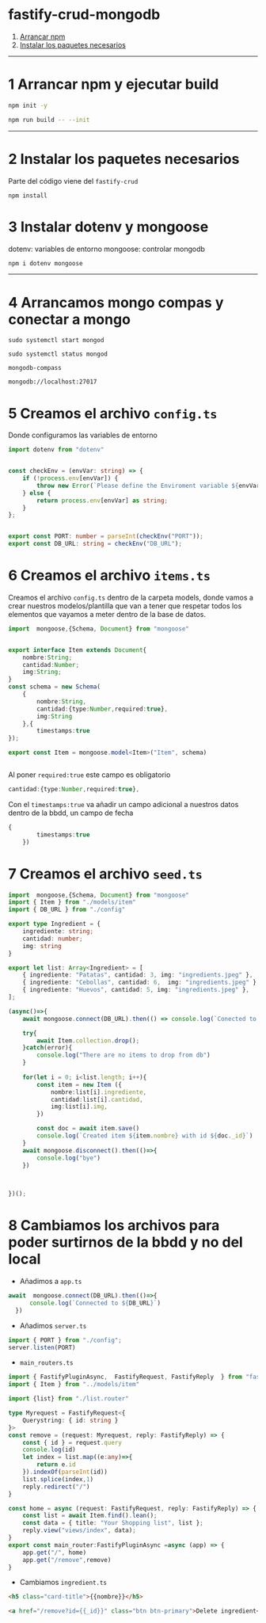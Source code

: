 # fastify-crud-mongodb
1. [Arrancar npm](#schema1)
2. [Instalar los paquetes necesarios ](#schema2)









<hr>

<a name="schema1"></a>

# 1 Arrancar npm y ejecutar build
~~~bash
npm init -y
~~~
~~~bash
npm run build -- --init
~~~

<hr>

<a name="schema2"></a>

# 2 Instalar los paquetes necesarios
Parte del código viene del `fastify-crud`
~~~
npm install 
~~~
# 3 Instalar dotenv y mongoose
dotenv: variables de entorno
mongoose: controlar mongodb
~~~bash
npm i dotenv mongoose
~~~



<a name="schema4"></a>
<hr>

# 4 Arrancamos mongo compas y conectar  a mongo
~~~
sudo systemctl start mongod
~~~
~~~
sudo systemctl status mongod
~~~
~~~
mongodb-compass
~~~
~~~
mongodb://localhost:27017
~~~

# 5 Creamos el archivo `config.ts`
Donde configuramos las variables de entorno
~~~ts
import dotenv from "dotenv"


const checkEnv = (envVar: string) => {
    if (!process.env[envVar]) {
        throw new Error(`Please define the Enviroment variable ${envVar}`);
    } else {
        return process.env[envVar] as string;
    }
};


export const PORT: number = parseInt(checkEnv("PORT"));
export const DB_URL: string = checkEnv("DB_URL");

~~~

# 6 Creamos el archivo `items.ts`
Creamos el archivo `config.ts` dentro de la carpeta models, donde vamos a crear nuestros modelos/plantilla que van a tener que respetar todos los elementos que vayamos a meter dentro de la base de datos.
~~~ts
import  mongoose,{Schema, Document} from "mongoose"


export interface Item extends Document{
    nombre:String;
    cantidad:Number;
    img:String;
}
const schema = new Schema(
    {
        nombre:String,
        cantidad:{type:Number,required:true},
        img:String
    },{
        timestamps:true
});

export const Item = mongoose.model<Item>("Item", schema)



~~~
Al poner `required:true` este campo es obligatorio
~~~ts
cantidad:{type:Number,required:true},
~~~
Con el `timestamps:true` va añadir un campo adicional a nuestros datos dentro de la bbdd, un campo de fecha
~~~ts
{
        timestamps:true
    })
~~~


# 7 Creamos el archivo `seed.ts`
~~~ts
import  mongoose,{Schema, Document} from "mongoose"
import { Item } from "./models/item"
import { DB_URL } from "./config"

export type Ingredient = {
    ingrediente: string;
    cantidad: number;
    img: string
}

export let list: Array<Ingredient> = [
    { ingrediente: "Patatas", cantidad: 3, img: "ingredients.jpeg" },
    { ingrediente: "Cebollas", cantidad: 6,  img: "ingredients.jpeg" },
    { ingrediente: "Huevos", cantidad: 5, img: "ingredients.jpeg" },
];

(async()=>{
    await mongoose.connect(DB_URL).then(() => console.log(`Conected to ${DB_URL}`))

    try{
        await Item.collection.drop();
    }catch(error){
        console.log("There are no items to drop from db")
    }
   
    for(let i = 0; i<list.length; i++){
        const item = new Item ({
            nombre:list[i].ingrediente,
            cantidad:list[i].cantidad,
            img:list[i].img,
        })

        const doc = await item.save()
        console.log(`Created item ${item.nombre} with id ${doc._id}`)
    }
    await mongoose.disconnect().then(()=>{
        console.log("bye")
    })


    
})();

~~~

# 8 Cambiamos los archivos para poder surtirnos de la bbdd y no del local
- Añadimos a `app.ts`
~~~ts
await  mongoose.connect(DB_URL).then(()=>{
      console.log(`Connected to ${DB_URL}`)
  })
~~~
- Añadimos `server.ts`
~~~ts
import { PORT } from "./config";
server.listen(PORT)
~~~
- `main_routers.ts`
~~~ts
import { FastifyPluginAsync,  FastifyRequest, FastifyReply  } from "fastify"
import { Item } from "../models/item"

import {list} from "./list.router"

type Myrequest = FastifyRequest<{
    Querystring: { id: string }
}>
const remove = (request: Myrequest, reply: FastifyReply) => {
    const { id } = request.query
    console.log(id)
    let index = list.map((e:any)=>{
        return e.id
    }).indexOf(parseInt(id))
    list.splice(index,1)
    reply.redirect("/")
}

const home = async (request: FastifyRequest, reply: FastifyReply) => {
    const list = await Item.find().lean();
    const data = { title: "Your Shopping list", list };
    reply.view("views/index", data);
}
export const main_router:FastifyPluginAsync =async (app) => {
    app.get("/", home)
    app.get("/remove",remove)
}
~~~
- Cambiamos `ingredient.ts`
~~~html
<h5 class="card-title">{{nombre}}</h5>
~~~
~~~html
<a href="/remove?id={{_id}}" class="btn btn-primary">Delete ingredient</a>
~~~
